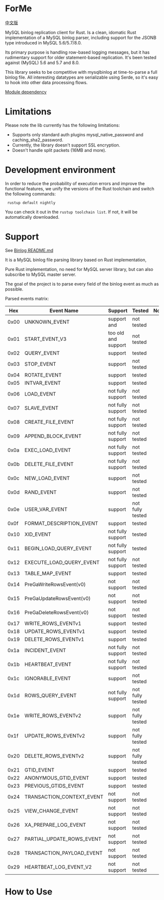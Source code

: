 # ForMe

[中文版](./README_ZH.md)

MySQL binlog replication client for Rust. 
Is a clean, idomatic Rust implementation of a MySQL binlog parser, 
including support for the JSONB type introduced in MySQL 5.6/5.7/8.0.

Its primary purpose is handling row-based logging messages, 
but it has rudimentary support for older statement-based replication.
It's been tested against  (MySQL) 5.6 and 5.7 and 8.0.

This library seeks to be competitive with mysqlbinlog at time-to-parse a full binlog file. 
All interesting datatypes are serializable using Serde, 
so it's easy to hook into other data processing flows.

[Module dependency](https://www.processon.com/embed/65b0b5859b15884bcfa4295c)



# Limitations

Please note the lib currently has the following limitations:
* Supports only standard auth plugins mysql_native_password and caching_sha2_password. 
* Currently, the library doesn't support SSL encryption. 
* Doesn't handle split packets (16MB and more).

# Development environment
In order to reduce the probability of execution errors and improve the functional features, 
we unify the versions of the Rust toolchain and switch the following commands:

```text
 rustup default nightly
```

You can check it out in the ` rustup toolchain list `. If not, it will be automatically downloaded.


# Support
See [Binlog README.md](binlog/README.md)

It is a MySQL binlog file parsing library based on Rust implementation,

Pure Rust implementation, no need for MySQL server library, but can also subscribe to MySQL master server.

The goal of the project is to parse every field of the binlog event as much as possible.

Parsed events matrix:

| Hex  | Event Name                | Support             | Tested           | Noted |
|------|---------------------------|---------------------|------------------|-------|
| 0x00 | UNKNOWN_EVENT             | support and         | not tested       |       |
| 0x01 | START_EVENT_V3            | too old and support | not tested       |       |
| 0x02 | QUERY_EVENT               | support             | tested           |       |
| 0x03 | STOP_EVENT                | support             | not tested       |       |
| 0x04 | ROTATE_EVENT              | support             | tested           |       |
| 0x05 | INTVAR_EVENT              | support             | tested           |       |
| 0x06 | LOAD_EVENT                | not fully support   | not tested       |       |
| 0x07 | SLAVE_EVENT               | not fully support   | not tested       |       |
| 0x08 | CREATE_FILE_EVENT         | not fully support   | not tested       |       |
| 0x09 | APPEND_BLOCK_EVENT        | not fully support   | not tested       |       |
| 0x0a | EXEC_LOAD_EVENT           | not fully support   | not tested       |       |
| 0x0b | DELETE_FILE_EVENT         | not fully support   | not tested       |       |
| 0x0c | NEW_LOAD_EVENT            | support             | not tested       |       |
| 0x0d | RAND_EVENT                | support             | not tested       |       |
| 0x0e | USER_VAR_EVENT            | support             | not fully tested |       |
| 0x0f | FORMAT_DESCRIPTION_EVENT  | support             | tested           |       |
| 0x10 | XID_EVENT                 | not fully support   | tested           |       |
| 0x11 | BEGIN_LOAD_QUERY_EVENT    | not fully support   | tested           |       |
| 0x12 | EXECUTE_LOAD_QUERY_EVENT  | not fully support   | not tested       |       |
| 0x13 | TABLE_MAP_EVENT           | support             | tested           |       |
| 0x14 | PreGaWriteRowsEvent(v0)   | not support         | not tested       |       |
| 0x15 | PreGaUpdateRowsEvent(v0)  | not support         | not tested       |       |
| 0x16 | PreGaDeleteRowsEvent(v0)  | not support         | not tested       |       |
| 0x17 | WRITE_ROWS_EVENTv1        | support             | tested           |       |
| 0x18 | UPDATE_ROWS_EVENTv1       | support             | tested           |       |
| 0x19 | DELETE_ROWS_EVENTv1       | support             | tested           |       |
| 0x1a | INCIDENT_EVENT            | not fully support   | not tested       |       |
| 0x1b | HEARTBEAT_EVENT           | not fully support   | not tested       |       |
| 0x1c | IGNORABLE_EVENT           | support             | not tested       |       |
| 0x1d | ROWS_QUERY_EVENT          | not fully support   | not fully tested |       |
| 0x1e | WRITE_ROWS_EVENTv2        | support             | not fully tested |       |
| 0x1f | UPDATE_ROWS_EVENTv2       | support             | not fully tested |       |
| 0x20 | DELETE_ROWS_EVENTv2       | support             | not fully tested |       |
| 0x21 | GTID_EVENT                | support             | tested           |       |
| 0x22 | ANONYMOUS_GTID_EVENT      | support             | tested           |       |
| 0x23 | PREVIOUS_GTIDS_EVENT      | support             | tested           |       |
| 0x24 | TRANSACTION_CONTEXT_EVENT | not support         | not tested       |       |
| 0x25 | VIEW_CHANGE_EVENT         | not support         | not tested       |       |
| 0x26 | XA_PREPARE_LOG_EVENT      | not support         | not tested       |       |
| 0x27 | PARTIAL_UPDATE_ROWS_EVENT | not support         | not tested       |       |
| 0x28 | TRANSACTION_PAYLOAD_EVENT | not support         | not tested       |       |
| 0x29 | HEARTBEAT_LOG_EVENT_V2    | not support         | not tested       |       |

# How to Use

